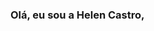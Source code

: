 ### Olá, eu sou a Helen Castro,

<!-- div>
<a href="https://github.com/hcasoli">
<img height="180em" src="https://github-readme-stats.vercel.app/api/top-langs/?username=hcasoli&layout=compact&langs_count=7&theme=dracula"/>
<img height="180em" src="https://github-readme-stats.vercel.app/api?username=hcasoli&show_icons=true&theme=dracula&include_all_commits=true&count_private=true"/>
</div> 

-->
